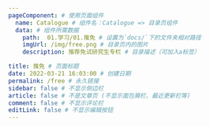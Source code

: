 ```yaml
---
pageComponent: # 使用页面组件
  name: Catalogue # 组件名：Catalogue => 目录页组件
  data: # 组件所需数据
    path:  01.学习/01.推免 # 设置为`docs/`下的文件夹相对路径
    imgUrl: /img/free.png # 目录页内的图片
    description: 推荐免试研究生专栏 # 目录描述（可加入a标签）

title: 推免 # 页面标题
date: 2022-03-21 16:03:00 # 创建日期
permalink: /free # 永久链接
sidebar: false # 不显示侧边栏
article: false # 不是文章页 (不显示面包屑栏、最近更新栏等)
comment: false # 不显示评论栏
editLink: false # 不显示编辑按钮
---
```

